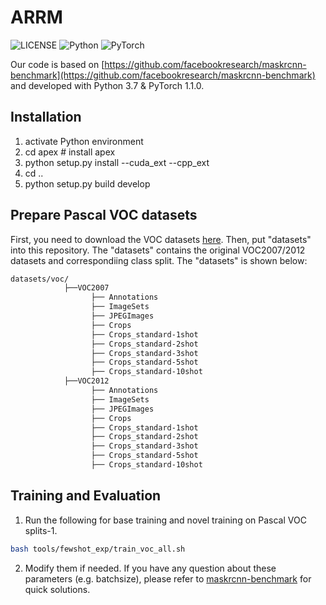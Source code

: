# ARRM

![LICENSE](https://img.shields.io/badge/license-MIT-green)
![Python](https://img.shields.io/badge/python-3.7-blue.svg)
![PyTorch](https://img.shields.io/badge/pytorch-1.1.0-%237732a8)

Our code is based on  [https://github.com/facebookresearch/maskrcnn-benchmark](https://github.com/facebookresearch/maskrcnn-benchmark) and developed with Python 3.7 & PyTorch 1.1.0.

## Installation
1. activate Python environment
2. cd apex # install apex
3. python setup.py install --cuda_ext --cpp_ext
4. cd ..
5. python setup.py build develop

## Prepare Pascal VOC datasets
First, you need to download the VOC datasets [here](https://drive.google.com/file/d/14muqZUdbpnYQ_30ZpAP9KqrVVHSkJOhU/view?usp=sharing).
Then, put "datasets" into this repository. The "datasets" contains the original VOC2007/2012 datasets and correspondiing class split. The "datasets" is shown below:

```bash
datasets/voc/
            ├──VOC2007
                  ├── Annotations
                  ├── ImageSets
                  ├── JPEGImages
                  ├── Crops
                  ├── Crops_standard-1shot
                  ├── Crops_standard-2shot
                  ├── Crops_standard-3shot
                  ├── Crops_standard-5shot
                  ├── Crops_standard-10shot
            ├──VOC2012
                  ├── Annotations
                  ├── ImageSets
                  ├── JPEGImages
                  ├── Crops
                  ├── Crops_standard-1shot
                  ├── Crops_standard-2shot
                  ├── Crops_standard-3shot
                  ├── Crops_standard-5shot
                  ├── Crops_standard-10shot
```

## Training and Evaluation
1. Run the following for base training and novel training on Pascal VOC splits-1.

```bash
bash tools/fewshot_exp/train_voc_all.sh 
```

2. Modify them if needed. If you have any question about these parameters (e.g. batchsize), please refer to [maskrcnn-benchmark](https://github.com/facebookresearch/maskrcnn-benchmark) for quick solutions.
